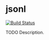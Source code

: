 # jsonl

[![Build Status](https://travis-ci.org/unfoldml/jsonl.png)](https://travis-ci.org/unfoldml/jsonl)

TODO Description.
